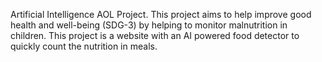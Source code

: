 Artificial Intelligence AOL Project. 
This project aims to help improve good health and well-being (SDG-3) by helping to monitor malnutrition in children. 
This project is a website with an AI powered food detector to quickly count the nutrition in meals.

